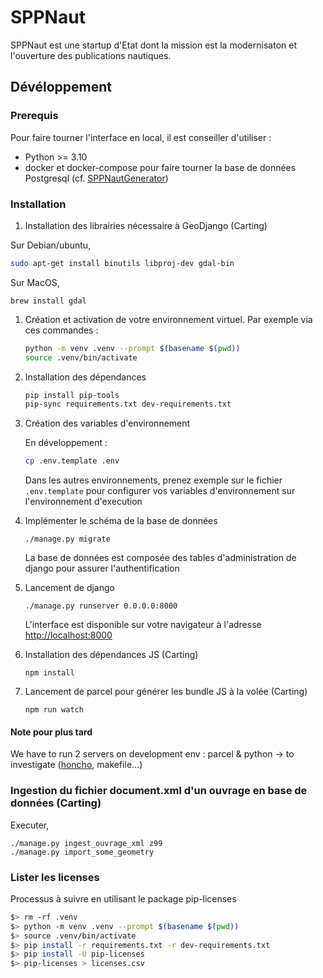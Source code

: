 # SPPNaut

SPPNaut est une startup d'Etat dont la mission est la modernisaton et l'ouverture des publications nautiques.

## Dévéloppement

### Prerequis

Pour faire tourner l'interface en local, il est conseiller d'utiliser :

-   Python >= 3.10
-   docker et docker-compose pour faire tourner la base de données Postgresql (cf. [SPPNautGenerator](https://github.com/betagouv/SPPNautGenerator))

### Installation

1. Installation des librairies nécessaire à GeoDjango (Carting)

Sur Debian/ubuntu,

```sh
sudo apt-get install binutils libproj-dev gdal-bin
```

Sur MacOS,

```
brew install gdal
```

1. Création et activation de votre environnement virtuel. Par exemple via ces commandes :

    ```sh
    python -m venv .venv --prompt $(basename $(pwd))
    source .venv/bin/activate
    ```

1. Installation des dépendances

    ```sh
    pip install pip-tools
    pip-sync requirements.txt dev-requirements.txt
    ```

1. Création des variables d'environnement

    En développement :

    ```sh
    cp .env.template .env
    ```

    Dans les autres environnements, prenez exemple sur le fichier `.env.template` pour configurer vos variables d'environnement sur l'environnement d'execution

1. Implémenter le schéma de la base de données

    `./manage.py migrate`

    La base de données est composée des tables d'administration de django pour assurer l'authentification

1. Lancement de django

    `./manage.py runserver 0.0.0.0:8000`

    L'interface est disponible sur votre navigateur à l'adresse [http://localhost:8000](http://localhost:8000)

1. Installation des dépendances JS (Carting)

    `npm install`

1. Lancement de parcel pour générer les bundle JS à la volée (Carting)

    `npm run watch`

#### Note pour plus tard

We have to run 2 servers on development env : parcel & python -> to investigate ([honcho](https://honcho.readthedocs.io/en/latest/index.html), makefile…)

### Ingestion du fichier document.xml d'un ouvrage en base de données (Carting)

Executer,

```
./manage.py ingest_ouvrage_xml z99
./manage.py import_some_geometry
```

### Lister les licenses

Processus à suivre en utilisant le package pip-licenses

```sh
$> rm -rf .venv
$> python -m venv .venv --prompt $(basename $(pwd))
$> source .venv/bin/activate
$> pip install -r requirements.txt -r dev-requirements.txt
$> pip install -U pip-licenses
$> pip-licenses > licenses.csv
```
